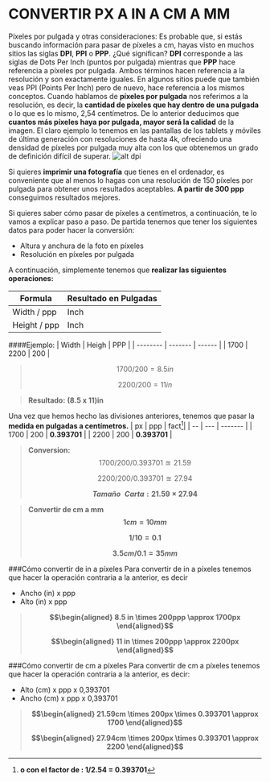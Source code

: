 ﻿# CONVERTIR PX A IN A CM A MM

Píxeles por pulgada y otras consideraciones:
Es probable que, si estás buscando información para pasar de píxeles a cm, hayas visto en muchos sitios las siglas **DPI**, **PPI** o **PPP**. ¿Qué significan?
**DPI** corresponde a las siglas de Dots Per Inch (puntos por pulgada) mientras que **PPP** hace referencia a píxeles por pulgada. Ambos términos hacen referencia a la resolución y son exactamente iguales. En algunos sitios puede que también veas PPI (Points Per Inch) pero de nuevo, hace referencia a los mismos conceptos.
Cuando hablamos de **píxeles por pulgada** nos referimos a la resolución, es decir, la **cantidad de píxeles que hay dentro de una pulgada** o lo que es lo mismo, 2,54 centímetros.
De lo anterior deducimos que **cuantos más píxeles haya por pulgada, mayor será la calidad** de la imagen. El claro ejemplo lo tenemos en las pantallas de los tablets y móviles de última generación con resoluciones de hasta 4k, ofreciendo una densidad de píxeles por pulgada muy alta con los que obtenemos un grado de definición difícil de superar.
   ![alt dpi](dpi.jpg)


Si quieres **imprimir una fotografía** que tienes en el ordenador, es conveniente que al menos lo hagas con una resolución de 150 píxeles por pulgada para obtener unos resultados aceptables. **A partir de 300 ppp** conseguimos resultados mejores.




Si quieres saber cómo pasar de píxeles a centímetros, a continuación, te lo vamos a explicar paso a paso.
De partida tenemos que tener los siguientes datos para poder hacer la conversión:

-  Altura y anchura de la foto en píxeles
-  Resolución en píxeles por pulgada

A continuación, simplemente tenemos que **realizar las siguientes operaciones:**

[^1]:**o con el factor de : 1/2.54  =  0.393701**

|Formula| Resultado en Pulgadas|
| ------------ | ----------- |
| Width / ppp  |     Inch    |
| Height / ppp |     Inch    |

####Ejemplo:
|  Width   |  Heigh  |   PPP  |
| -------- | ------- | ------ |
| 1700 | 2200 |  200  |


>$$1700 / 200  = 8.5 in$$
>
>$$2200 / 200  = 11 in$$

> **Resultado:**
> **(8.5 x 11)in**
> 

Una vez que hemos hecho las divisiones anteriores, tenemos que pasar la **medida en pulgadas a centímetros.**
| px | ppp | fact[^1]|
| -- | --- | ------- |
| 1700 | 200 | **0.393701** |
| 2200 | 200 | **0.393701** |

> **Conversion:**
> $$\begin{equation*}  1700 / 200 / 0.393701 \approxeq 21.59 \end{equation*}$$
> 
> $$\begin{equation*} 2200 / 200 / 0.393701  \approxeq  27.94\end{equation*}$$
> 
> **$$Tamaño \enspace Carta:  21.59 \times 27.94$$**

>**Convertir de cm a mm**
>**$$1cm = 10mm$$**
>
>**$$1/10 = 0.1$$**
>
>**$$3.5cm/0.1 = 35mm$$**

>[^1]:> **Factor obtendio de:** 
>**$$1 in = 2.54cm \enspace 1/2.54 = 3937007874015748031496062992126 \enspace \approx 0.393701$$**

###Cómo convertir de in a píxeles
Para convertir de in a píxeles tenemos que hacer la operación contraria a la anterior, es decir
- Ancho (in) x ppp
- Alto (in) x ppp
> **$$\begin{aligned} 8.5 in \times 200ppp \approx 1700px \end{aligned}$$**
> 
> **$$\begin{aligned} 11 in \times 200ppp \approx 2200px \end{aligned}$$**


###Cómo convertir de cm a píxeles
Para convertir de cm a píxeles tenemos que hacer la operación contraria a la anterior, es decir:
- Alto (cm) x ppp x 0,393701
- Ancho (cm) x ppp x 0,393701
> **$$\begin{aligned} 21.59cm \times 200px \times 0.393701 \approx 1700 \end{aligned}$$**
> 
> **$$\begin{aligned} 27.94cm \times 200px \times 0.393701  \approx 2200 \end{aligned}$$** 